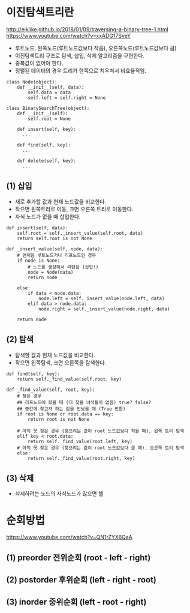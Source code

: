# 이진탐색트리란
http://ejklike.github.io/2018/01/09/traversing-a-binary-tree-1.html
https://www.youtube.com/watch?v=xxADG17SveY

* 루트노드, 왼쪽노드(루트노드값보다 작음), 오른쪽노드(루트노드값보다 큼)
* 이진탐색트리 구조로 탐색, 삽입, 삭제 알고리즘을 구현한다.
* 중복값이 없어야 한다.
* 정렬된 데이터의 경우 트리가 한쪽으로 치우쳐서 비효율적임.

```{python}
class Node(object):
    def __init__(self, data):
        self.data = data
        self.left = self.right = None
        
class BinarySearchTree(object):
    def __init__(self):
        self.root = None
        
    def insert(self, key):
      ...
    
    def find(self, key):
      ...
      
    def delete(self, key):
      ...
```

## (1) 삽입
* 새로 추가할 값과 현재 노드값을 비교한다.
* 작으면 왼쪽트리로 이동, 크면 오른쪽 트리로 이동한다.
* 자식 노드가 없을 때 삽입한다.

```{python}
def insert(self, data):
    self.root = self._insert_value(self.root, data)
    return self.root is not None

def _insert_value(self, node, data):
    # 맨처음 루트노드거나 리프노드인 경우
    if node is None:
        # 노드를 생성해서 리턴함 (삽입!)
        node = Node(data)
        return node

    else:
        if data < node.data:
            node.left = self._insert_value(node.left, data)
        elif data > node.data:
            node.right = self._insert_value(node.right, data)
            
    return node
```

## (2) 탐색
* 탐색할 값과 현재 노드값을 비교한다.
* 작으면 왼쪽탐색, 크면 오른쪽을 탐색한다.

```{python}
def find(self, key):
    return self._find_value(self.root, key)

def _find_value(self, root, key):
    # 찾은 경우
    ## 리프노드에 왔을 때 (더 찾을 녀석들이 없음) true? false?
    ## 중간에 찾고자 하는 값을 만났을 때 (True 반환)
    if root is None or root.data == key:
        return root is not None

    # 아직 못 찾은 경우 (찾으려는 값이 root 노드값보다 작을 때), 왼쪽 트리 탐색 
    elif key < root.data:
        return self._find_value(root.left, key)
    # 아직 못 찾은 경우 (찾으려는 값이 root 노드값보다 클 때), 오른쪽 트리 탐색 
    else:
        return self._find_value(root.right, key)
```

## (3) 삭제
* 삭제하려는 노드의 자식노드가 많으면 헬


# 순회방법
https://www.youtube.com/watch?v=QN1rZYX6QaA

## (1) preorder 전위순회 (root - left - right)
## (2) postorder 후위순회 (left - right - root)
## (3) inorder 중위순회 (left - root - right)
